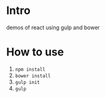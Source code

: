 # Intro
demos of react using gulp and bower
# How to use
1. `npm install`
2. `bower install`
3. `gulp init`
4. `gulp`
